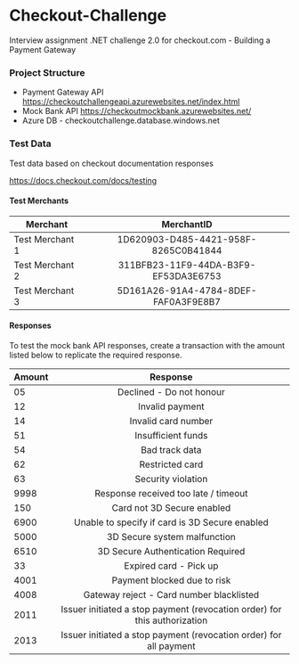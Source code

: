 # Checkout-Challenge
Interview assignment .NET challenge 2.0 for checkout.com - Building a Payment Gateway 

### Project Structure

* Payment Gateway API https://checkoutchallengeapi.azurewebsites.net/index.html
* Mock Bank API https://checkoutmockbank.azurewebsites.net/
* Azure DB - checkoutchallenge.database.windows.net

### Test Data

Test data based on checkout documentation responses 

https://docs.checkout.com/docs/testing

#### Test Merchants 


| Merchant        | MerchantID         
| ------------- |:-------------:| 
| Test Merchant 1 | 1D620903-D485-4421-958F-8265C0B41844 |
| Test Merchant 2 | 311BFB23-11F9-44DA-B3F9-EF53DA3E6753 |
| Test Merchant 3 | 5D161A26-91A4-4784-8DEF-FAF0A3F9E8B7 |


#### Responses

To test the mock bank API responses, create a transaction with the amount listed below to replicate the required response.

| Amount        | Response         
| ------------- |:-------------:| 
| 05 | Declined - Do not honour |
| 12 | Invalid payment |
| 14 | Invalid card number |
| 51 | Insufficient funds |
| 54 | Bad track data |
| 62 | Restricted card |
| 63 | Security violation |
| 9998 | Response received too late / timeout |
| 150 | Card not 3D Secure enabled |
| 6900 | Unable to specify if card is 3D Secure enabled |
| 5000 | 3D Secure system malfunction |
| 6510 | 3D Secure Authentication Required |
| 33 | Expired card - Pick up |
| 4001 | Payment blocked due to risk |
| 4008 | Gateway reject - Card number blacklisted |
| 2011 | Issuer initiated a stop payment (revocation order) for this authorization |
| 2013 | Issuer initiated a stop payment (revocation order) for all payment |


